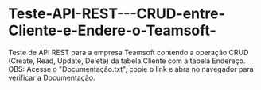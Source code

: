 # Teste-API-REST---CRUD-entre-Cliente-e-Endere-o-Teamsoft-
Teste de API REST para a empresa Teamsoft contendo a operação CRUD (Create, Read, Update, Delete) da tabela Cliente com a tabela Endereço. OBS: Acesse o "Documentação.txt", copie o link e abra no navegador para verificar a Documentação.
